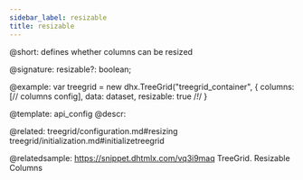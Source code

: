 ```yaml
---
sidebar_label: resizable
title: resizable
---          
```


@short: defines whether columns can be resized

@signature: resizable?: boolean;

@example: 
var treegrid = new dhx.TreeGrid("treegrid_container", {
    columns: [// columns config],
    data: dataset,
    resizable: true /*!*/
}

@template:	api_config
@descr: 

@related:
treegrid/configuration.md#resizing
treegrid/initialization.md#initializetreegrid

@relatedsample: https://snippet.dhtmlx.com/vq3i9maq	TreeGrid. Resizable Columns